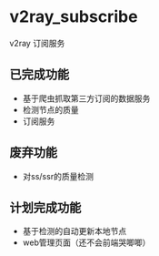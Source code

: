 # v2ray_subscribe

v2ray 订阅服务

## 已完成功能
- 基于爬虫抓取第三方订阅的数据服务
- 检测节点的质量
- 订阅服务

## 废弃功能
- 对ss/ssr的质量检测

## 计划完成功能
- 基于检测的自动更新本地节点
- web管理页面（还不会前端哭唧唧）